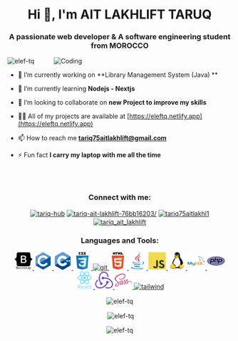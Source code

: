 <h1 align="center">Hi 👋, I'm AIT LAKHLIFT TARUQ</h1>
<h3 align="center">A passionate web developer & A software engineering student from MOROCCO</h3>
<img align="right" alt="Coding" width="400" src="https://mir-s3-cdn-cf.behance.net/project_modules/max_1200/06f21a161921919.63cd7887d0a70.gif" >
<p align="left"> <img src="https://komarev.com/ghpvc/?username=elef-tq&label=Profile%20views&color=0e75b6&style=flat" alt="elef-tq" /> </p>


- 🔭 I’m currently working on **Library Management System (Java) **

- 🌱 I’m currently learning **Nodejs - Nextjs**

- 👯 I’m looking to collaborate on **new Project to improve my skills**

- 👨‍💻 All of my projects are available at [https://eleftq.netlify.app](https://eleftq.netlify.app)

- 📫 How to reach me **tariq75aitlakhlift@gmail.com**

- ⚡ Fun fact **I carry my laptop with me all the time**

<br><br>

<h3 align="center">Connect with me:</h3>
<p align="center">
<a href="https://codepen.io/tariq-hub" target="blank"><img align="center" src="https://raw.githubusercontent.com/rahuldkjain/github-profile-readme-generator/master/src/images/icons/Social/codepen.svg" alt="tariq-hub" height="30" width="40" /></a>
<a href="https://linkedin.com/in/tariq-ait-lakhlift-76bb16203/" target="blank"><img align="center" src="https://raw.githubusercontent.com/rahuldkjain/github-profile-readme-generator/master/src/images/icons/Social/linked-in-alt.svg" alt="tariq-ait-lakhlift-76bb16203/" height="30" width="40" /></a>
<a href="https://www.hackerrank.com/tariq75aitlakhl1" target="blank"><img align="center" src="https://raw.githubusercontent.com/rahuldkjain/github-profile-readme-generator/master/src/images/icons/Social/hackerrank.svg" alt="tariq75aitlakhl1" height="30" width="40" /></a>
<a href="https://www.leetcode.com/tariq_ait_lakhlift" target="blank"><img align="center" src="https://raw.githubusercontent.com/rahuldkjain/github-profile-readme-generator/master/src/images/icons/Social/leet-code.svg" alt="tariq_ait_lakhlift" height="30" width="40" /></a>
</p>

<h3 align="center">Languages and Tools:</h3>
<p align="center"> <a href="https://getbootstrap.com" target="_blank" rel="noreferrer"> <img src="https://raw.githubusercontent.com/devicons/devicon/master/icons/bootstrap/bootstrap-plain-wordmark.svg" alt="bootstrap" width="40" height="40"/> </a> <a href="https://www.cprogramming.com/" target="_blank" rel="noreferrer"> <img src="https://raw.githubusercontent.com/devicons/devicon/master/icons/c/c-original.svg" alt="c" width="40" height="40"/> </a> <a href="https://www.w3schools.com/cpp/" target="_blank" rel="noreferrer"> <img src="https://raw.githubusercontent.com/devicons/devicon/master/icons/cplusplus/cplusplus-original.svg" alt="cplusplus" width="40" height="40"/> </a> <a href="https://www.w3schools.com/css/" target="_blank" rel="noreferrer"> <img src="https://raw.githubusercontent.com/devicons/devicon/master/icons/css3/css3-original-wordmark.svg" alt="css3" width="40" height="40"/> </a> <a href="https://git-scm.com/" target="_blank" rel="noreferrer"> <img src="https://www.vectorlogo.zone/logos/git-scm/git-scm-icon.svg" alt="git" width="40" height="40"/> </a> <a href="https://www.w3.org/html/" target="_blank" rel="noreferrer"> <img src="https://raw.githubusercontent.com/devicons/devicon/master/icons/html5/html5-original-wordmark.svg" alt="html5" width="40" height="40"/> </a> <a href="https://www.java.com" target="_blank" rel="noreferrer"> <img src="https://raw.githubusercontent.com/devicons/devicon/master/icons/java/java-original.svg" alt="java" width="40" height="40"/> </a> <a href="https://developer.mozilla.org/en-US/docs/Web/JavaScript" target="_blank" rel="noreferrer"> <img src="https://raw.githubusercontent.com/devicons/devicon/master/icons/javascript/javascript-original.svg" alt="javascript" width="40" height="40"/> </a> <a href="https://www.linux.org/" target="_blank" rel="noreferrer"> <img src="https://raw.githubusercontent.com/devicons/devicon/master/icons/linux/linux-original.svg" alt="linux" width="40" height="40"/> </a> <a href="https://www.mysql.com/" target="_blank" rel="noreferrer"> <img src="https://raw.githubusercontent.com/devicons/devicon/master/icons/mysql/mysql-original-wordmark.svg" alt="mysql" width="40" height="40"/> </a> <a href="https://www.php.net" target="_blank" rel="noreferrer"> <img src="https://raw.githubusercontent.com/devicons/devicon/master/icons/php/php-original.svg" alt="php" width="40" height="40"/> </a> <a href="https://reactjs.org/" target="_blank" rel="noreferrer"> <img src="https://raw.githubusercontent.com/devicons/devicon/master/icons/react/react-original-wordmark.svg" alt="react" width="40" height="40"/> </a> <a href="https://redux.js.org" target="_blank" rel="noreferrer"> <img src="https://raw.githubusercontent.com/devicons/devicon/master/icons/redux/redux-original.svg" alt="redux" width="40" height="40"/> </a> <a href="https://sass-lang.com" target="_blank" rel="noreferrer"> <img src="https://raw.githubusercontent.com/devicons/devicon/master/icons/sass/sass-original.svg" alt="sass" width="40" height="40"/> </a> <a href="https://tailwindcss.com/" target="_blank" rel="noreferrer"> <img src="https://www.vectorlogo.zone/logos/tailwindcss/tailwindcss-icon.svg" alt="tailwind" width="40" height="40"/> </a> </p>
 
<p align="center"><img align="center" src="https://github-readme-stats.vercel.app/api/top-langs?username=elef-tq&show_icons=true&locale=en&layout=compact" alt="elef-tq" /></p>

<p align="center">&nbsp;<img align="center" src="https://github-readme-stats.vercel.app/api?username=elef-tq&show_icons=true&locale=en" alt="elef-tq" /></p>

<p align="center"><img align="center" src="https://github-readme-streak-stats.herokuapp.com/?user=elef-tq&" alt="elef-tq" /></p>

